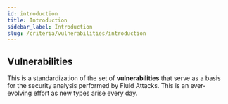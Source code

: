 ```yaml
---
id: introduction    
title: Introduction
sidebar_label: Introduction
slug: /criteria/vulnerabilities/introduction
---
```


## Vulnerabilities

This is a standardization
of the set of **vulnerabilities**
that serve as a basis for the security analysis
performed by Fluid Attacks.
This is an ever-evolving effort
as new types arise every day.
